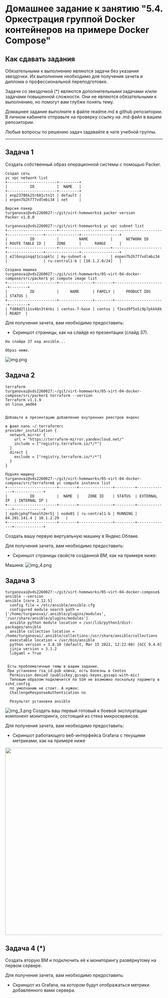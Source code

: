 # Домашнее задание к занятию "5.4. Оркестрация группой Docker контейнеров на примере Docker Compose"

## Как сдавать задания

Обязательными к выполнению являются задачи без указания звездочки. Их выполнение необходимо для получения зачета и диплома о профессиональной переподготовке.

Задачи со звездочкой (*) являются дополнительными задачами и/или задачами повышенной сложности. Они не являются обязательными к выполнению, но помогут вам глубже понять тему.

Домашнее задание выполните в файле readme.md в github репозитории. В личном кабинете отправьте на проверку ссылку на .md-файл в вашем репозитории.

Любые вопросы по решению задач задавайте в чате учебной группы.

---

## Задача 1

Создать собственный образ операционной системы с помощью Packer.

```buildoutcfg
Создал сеть
yc vpc network list
+----------------------+---------+
|          ID          |  NAME   |
+----------------------+---------+
| enp23786k25r681ctn1t | default |
| enpen7b2h777vdlmbi34 | net     |

Версия пакер
turganovai@vds2260027:~/git/virt-homeworks$ packer version
Packer v1.8.0

turganovai@vds2260027:~/git/virt-homeworks$ yc vpc subnet list
+----------------------+-----------------------+----------------------+----------------+---------------+-----------------+
|          ID          |         NAME          |      NETWORK ID      | ROUTE TABLE ID |     ZONE      |      RANGE      |
+----------------------+-----------------------+----------------------+----------------+---------------+-----------------+
| e2l6ospinqqt1ciopklc | my-subnet-a           | enpen7b2h777vdlmbi34 |                | ru-central1-b | [10.1.2.0/24]   |

Создана машина
turganovai@vds2260027:~/git/virt-homeworks/05-virt-04-docker-compose/src/packer$ yc compute image list
+----------------------+---------------+--------+----------------------+--------+
|          ID          |     NAME      | FAMILY |     PRODUCT IDS      | STATUS |
+----------------------+---------------+--------+----------------------+--------+
| fd88d2li1sv4bn3t4nki | centos-7-base | centos | f2esd9f5o5i9p7pkkk8k | READY  |
```

Для получения зачета, вам необходимо предоставить:
- Скриншот страницы, как на слайде из презентации (слайд 37).
```buildoutcfg
На слайде 37 код ansible...

Образ ниже.
```
![img.png](img.png)
## Задача 2

```buildoutcfg
terraform
turganovai@vds2260027:~/git/virt-homeworks/05-virt-04-docker-compose/src/packer$ terraform --version
Terraform v1.1.9
on linux_amd64


Добавьте в презентацию добавление внутренних реестров яндекс

в фаил nano ~/.terraformrc
provider_installation {
  network_mirror {
    url = "https://terraform-mirror.yandexcloud.net/"
    include = ["registry.terraform.io/*/*"]
  }
  direct {
    exclude = ["registry.terraform.io/*/*"]
  }
}

Поднял машину
turganovai@vds2260027:~/git/virt-homeworks/05-virt-04-docker-compose/src/terraform$ yc compute instance list
+----------------------+--------+---------------+---------+--------------+-------------+
|          ID          |  NAME  |    ZONE ID    | STATUS  | EXTERNAL IP  | INTERNAL IP |
+----------------------+--------+---------------+---------+--------------+-------------+
| epdnjphqffoealh2mr5j | node01 | ru-central1-b | RUNNING | 84.201.141.4 | 10.1.2.29   |
+----------------------+--------+---------------+---------+--------------+-------------+
```

Создать вашу первую виртуальную машину в Яндекс.Облаке.

Для получения зачета, вам необходимо предоставить:
- Скриншот страницы свойств созданной ВМ, как на примере ниже:


Машина:
![img_4.png](img_4.png)

## Задача 3
```gitignore
turganovai@vds2260027:~/git/virt-homeworks/05-virt-04-docker-compose$ ansible --version
ansible [core 2.12.5]
  config file = /etc/ansible/ansible.cfg
  configured module search path = ['/home/turganovai/.ansible/plugins/modules', '/usr/share/ansible/plugins/modules']
  ansible python module location = /usr/lib/python3/dist-packages/ansible
  ansible collection location = /home/turganovai/.ansible/collections:/usr/share/ansible/collections
  executable location = /usr/bin/ansible
  python version = 3.8.10 (default, Mar 15 2022, 12:22:08) [GCC 9.4.0]
  jinja version = 3.1.2
  libyaml = True
  
  
 Есть проблематичные темы в вашем задание.
 При установке rsa_id.pub ключа, есть болезнь в Centos
  Permission denied (publickey,gssapi-keyex,gssapi-with-mic)
  Типовым образом подключится по SSH не возможно поскольку параметр в sshd_config 
  по умолчанию не стоит. А нужен:
  ChallengeResponseAuthentication no
  
  Результат установки ansible
```
![img_3.png](img_3.png)
Создать ваш первый готовый к боевой эксплуатации компонент мониторинга, состоящий из стека микросервисов.

Для получения зачета, вам необходимо предоставить:
- Скриншот работающего веб-интерфейса Grafana с текущими метриками, как на примере ниже
<p align="center">
  <img width="1200" height="600" src="./assets/yc_02.png">
</p>

## Задача 4 (*)

Создать вторую ВМ и подключить её к мониторингу развёрнутому на первом сервере.

Для получения зачета, вам необходимо предоставить:
- Скриншот из Grafana, на котором будут отображаться метрики добавленного вами сервера.

